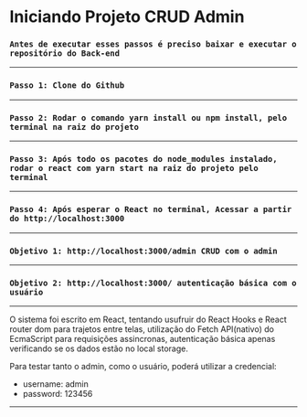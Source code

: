 # Iniciando Projeto CRUD Admin

### `Antes de executar esses passos é preciso baixar e executar o repositório do Back-end`

---

### `Passo 1: Clone do Github`

---

### `Passo 2: Rodar o comando yarn install ou npm install, pelo terminal na raiz do projeto`

---

### `Passo 3: Após todo os pacotes do node_modules instalado, rodar o react com yarn start na raiz do projeto pelo terminal`

---

### `Passo 4: Após esperar o React no terminal, Acessar a partir do http://localhost:3000`

---

### `Objetivo 1: http://localhost:3000/admin CRUD com o admin`

---

### `Objetivo 2: http://localhost:3000/ autenticação básica com o usuário`

---

O sistema foi escrito em React, tentando usufruir do React Hooks e React router dom para trajetos entre telas, utilização do Fetch API(nativo) do EcmaScript para requisições assincronas, autenticação básica apenas verificando se os dados estão no local storage.

Para testar tanto o admin, como o usuário, poderá utilizar a credencial:

- username: admin
- password: 123456

---
